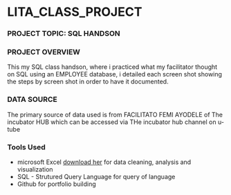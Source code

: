 # LITA_CLASS_PROJECT

### PROJECT TOPIC: SQL HANDSON
### PROJECT OVERVIEW
This my SQL class handson, where i practiced what my facilitator thought on SQL using an EMPLOYEE database, i detailed each screen shot showing the steps by screen shot in order to have it documented.
### DATA SOURCE
The primary source of data used is from FACILITATO FEMI AYODELE of The incubator HUB which can be accessed via THe incubator hub channel on u-tube
### Tools Used
- microsoft Excel [download her](https.//www.microsift.com)
for data cleaning, analysis and visualization
- SQL - Strutured Query Language for query of language
- Github for portfolio building

